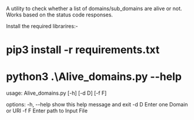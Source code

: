 A utility to check whether a list of domains/sub_domains are alive or not. Works based on the status code responses. 


Install the required librarires:-
# pip3 install -r requirements.txt



# python3 .\Alive_domains.py --help             
usage: Alive_domains.py [-h] [-d D] [-f F]

options:
  -h, --help  show this help message and exit
  -d D        Enter one Domain or URl
  -f F        Enter path to Input File


